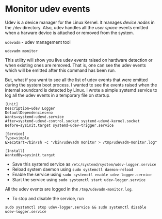 # Monitor udev events

Udev is a device manager for the Linux Kernel. It manages _device nodes_ in the `/dev` directory. Also, udev handles all the _user space_ events emitted when a harware device is attached or removed from the system.

`udevadm` - udev management tool

```
udevadm monitor
```
This utility will show you live udev events raised on hardware detection or when existing ones are removed. That is, one can see the udev events which will be emitted after this command has been run.

But, what if you want to see all the list of udev events that were emitted during the system boot process. I wanted to see the events raised when the internal soundcard is detected by Linux.
I wrote a simple systemd service to log all the udev events in a temporary file on startup.

```
[Unit]
Description=udev Logger
DefaultDependencies=no
Wants=systemd-udevd.service
After=systemd-udevd-control.socket systemd-udevd-kernel.socket
Before=sysinit.target systemd-udev-trigger.service

[Service]
Type=simple
ExecStart=/bin/sh -c "/bin/udevadm monitor > /tmp/udevadm-monitor.log"

[Install]
WantedBy=sysinit.target
```

- Save this systemd service as `/etc/systemd/system/udev-logger.service`
- Reload system daemon using `sudo systemctl daemon-reload`
- Enable the service using `sudo systemctl enable udev-logger.service`
- Start the service using `sudo systemctl start udev-logger.service`

All the udev events are logged in the `/tmp/udevadm-monitor.log`. 

- To stop and disable the service, run
```
sudo systemctl stop udev-logger.service && sudo systemctl disable udev-logger.service
```
